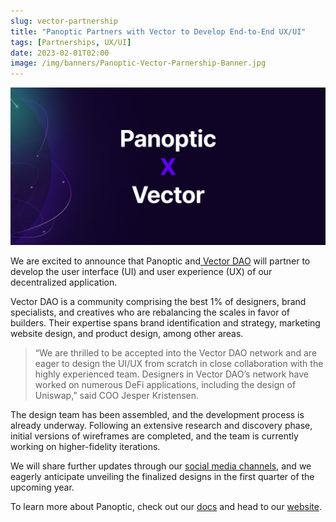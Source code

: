 ```yaml
---
slug: vector-partnership
title: "Panoptic Partners with Vector to Develop End-to-End UX/UI"
tags: [Partnerships, UX/UI]
date: 2023-02-01T02:00
image: /img/banners/Panoptic-Vector-Parnership-Banner.jpg
---
```


![vector-partnership-banner](./Panoptic-Vector-Parnership-Banner.jpg)

We are excited to announce that Panoptic and[ Vector DAO](https://vectordao.com/) will partner to develop the user interface (UI) and user experience (UX) of our decentralized application.‍

<!--truncate-->

Vector DAO is a community comprising the best 1% of designers, brand specialists, and creatives who are rebalancing the scales in favor of builders. Their expertise spans brand identification and strategy, marketing website design, and product design, among other areas.

> “We are thrilled to be accepted into the Vector DAO network and are eager to design the UI/UX from scratch in close collaboration with the highly experienced team. Designers in Vector DAO’s network have worked on numerous DeFi applications, including the design of Uniswap,” said COO Jesper Kristensen.

The design team has been assembled, and the development process is already underway. Following an extensive research and discovery phase, initial versions of wireframes are completed, and the team is currently working on higher-fidelity iterations.

We will share further updates through our [social media channels](https://links.panoptic.xyz/all), and we eagerly anticipate unveiling the finalized designs in the first quarter of the upcoming year.

To learn more about Panoptic, check out our [docs](https://panoptic.xyz/docs/intro) and head to our [website](https://panoptic.xyz/).

